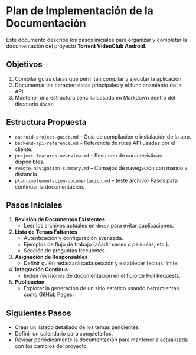 # Plan de Implementación de la Documentación

Este documento describe los pasos iniciales para organizar y completar la documentación del proyecto **Torrent VideoClub Android**.

## Objetivos

1. Compilar guías claras que permitan compilar y ejecutar la aplicación.
2. Documentar las características principales y el funcionamiento de la API.
3. Mantener una estructura sencilla basada en Markdown dentro del directorio `docs/`.

## Estructura Propuesta

- `android-project-guide.md` – Guía de compilación e instalación de la app.
- `backend-api-reference.md` – Referencia de rutas API usadas por el cliente.
- `project-features-overview.md` – Resumen de características disponibles.
- `remote-navigation-summary.md` – Consejos de navegación con mando a distancia.
- `plan-implementacion-documentacion.md` – (este archivo) Pasos para continuar la documentación.

## Pasos Iniciales

1. **Revisión de Documentos Existentes**
   - Leer los archivos actuales en `docs/` para evitar duplicaciones.
2. **Lista de Temas Faltantes**
   - Autenticación y configuración avanzada.
   - Ejemplos de flujo de trabajo (añadir series o películas, etc.).
   - Sección de preguntas frecuentes.
3. **Asignación de Responsables**
   - Definir quién redactará cada sección y establecer fechas límite.
4. **Integración Continua**
   - Incluir revisiones de documentación en el flujo de Pull Requests.
5. **Publicación**
   - Explorar la generación de un sitio estático usando herramientas como GitHub Pages.

## Siguientes Pasos

- Crear un listado detallado de los temas pendientes.
- Definir un calendario para completarlos.
- Revisar periódicamente la documentación para mantenerla actualizada con los cambios del proyecto.

